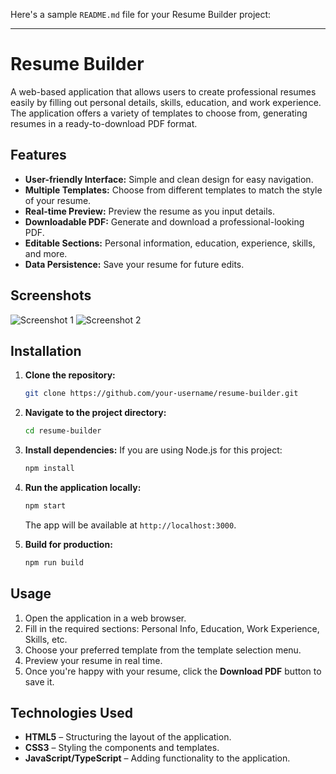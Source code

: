 Here's a sample `README.md` file for your Resume Builder project:

---

# Resume Builder

A web-based application that allows users to create professional resumes easily by filling out personal details, skills, education, and work experience. The application offers a variety of templates to choose from, generating resumes in a ready-to-download PDF format.

## Features

- **User-friendly Interface:** Simple and clean design for easy navigation.
- **Multiple Templates:** Choose from different templates to match the style of your resume.
- **Real-time Preview:** Preview the resume as you input details.
- **Downloadable PDF:** Generate and download a professional-looking PDF.
- **Editable Sections:** Personal information, education, experience, skills, and more.
- **Data Persistence:** Save your resume for future edits.

## Screenshots

![Screenshot 1](path_to_screenshot_1)
![Screenshot 2](path_to_screenshot_2)

## Installation

1. **Clone the repository:**
   ```bash
   git clone https://github.com/your-username/resume-builder.git
   ```

2. **Navigate to the project directory:**
   ```bash
   cd resume-builder
   ```

3. **Install dependencies:**
   If you are using Node.js for this project:
   ```bash
   npm install
   ```

4. **Run the application locally:**
   ```bash
   npm start
   ```
   The app will be available at `http://localhost:3000`.

5. **Build for production:**
   ```bash
   npm run build
   ```

## Usage

1. Open the application in a web browser.
2. Fill in the required sections: Personal Info, Education, Work Experience, Skills, etc.
3. Choose your preferred template from the template selection menu.
4. Preview your resume in real time.
5. Once you're happy with your resume, click the **Download PDF** button to save it.

## Technologies Used

- **HTML5** – Structuring the layout of the application.
- **CSS3** – Styling the components and templates.
- **JavaScript/TypeScript** – Adding functionality to the application.

